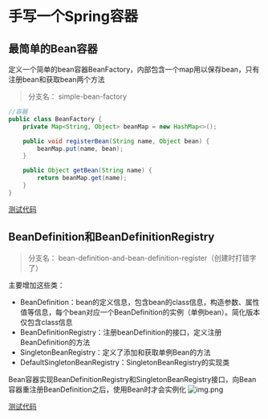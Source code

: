 # 手写一个Spring容器


## 最简单的Bean容器
定义一个简单的bean容器BeanFactory，内部包含一个map用以保存bean，只有注册bean和获取bean两个方法
> 分支名： simple-bean-factory
```java
//容器
public class BeanFactory {
	private Map<String, Object> beanMap = new HashMap<>();

	public void registerBean(String name, Object bean) {
		beanMap.put(name, bean);
	}

	public Object getBean(String name) {
		return beanMap.get(name);
	}
}
```
[测试代码](./src/test/java/site/xzq_xu/beans/factory/BeanFactoryTest.java)


## BeanDefinition和BeanDefinitionRegistry

> 分支名： bean-definition-and-bean-definition-register（创建时打错字了） 

主要增加这些类：
- BeanDefinition：bean的定义信息，包含bean的class信息，构造参数、属性值等信息，每个bean对应一个BeanDefinition的实例（单例bean）。简化版本仅包含class信息
- BeanDefinitionRegistry：注册beanDefinition的接口，定义注册BeanDefinition的方法
- SingletonBeanRegistry：定义了添加和获取单例Bean的方法
- DefaultSingletonBeanRegistry：SingletonBeanRegistry的实现类

Bean容器实现BeanDefinitionRegistry和SingletonBeanRegistry接口，向Bean容器重注册BeanDefinition之后，使用Bean时才会实例化
![img.png](img/BeanDefinition和BeanDefinitionRegistry.png)

[测试代码](./src/test/java/site/xzq_xu/test/ioc/BeanDefinitionAndBeanDefinitionRegistryTest.java)






